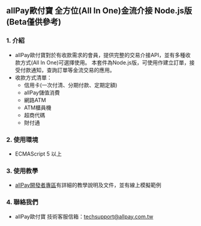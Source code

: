 ## allPay歐付寶 全方位(All In One)金流介接 Node.js版(Beta僅供參考)

### 1. 介紹

* allPay歐付寶對於有收款需求的會員，提供完整的交易介接API，並有多種收款方式(All In One)可選擇使用。
本套件為Node.js版，可使用作建立訂單，接受付款通知，查詢訂單等金流交易的應用。
* 收款方式清單：
  * 信用卡(一次付清、分期付款、定期定額)
  * allPay儲值消費   
  * 網路ATM
  * ATM櫃員機
  * 超商代碼
  * 財付通

### 2. 使用環境

* ECMAScript 5 以上

### 3. 使用教學

* [allPay開發者專區][]有詳細的教學說明及文件，並有線上模擬範例

### 4. 聯絡我們

* allPay歐付寶 技術客服信箱：techsupport@allpay.com.tw

[allPay開發者專區]: https://developers.allpay.com.tw/
